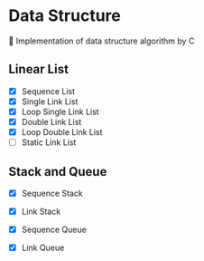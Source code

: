 # Data Structure
:triangular_ruler: Implementation of data structure algorithm by C

## Linear List

- [x] Sequence List
- [x] Single Link List
- [x] Loop Single Link List
- [x] Double Link List
- [x] Loop Double Link List
- [ ] Static Link List

## Stack and Queue

- [x] Sequence Stack
- [x] Link Stack

- [x] Sequence Queue
- [x] Link Queue